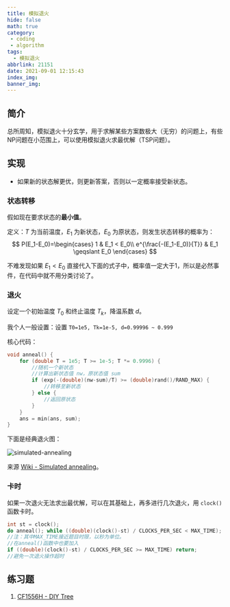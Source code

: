```yaml
---
title: 模拟退火
hide: false
math: true
category:
 - coding
 - algorithm
tags:
  - 模拟退火
abbrlink: 21151
date: 2021-09-01 12:15:43
index_img:
banner_img:
---
```


## 简介

总所周知，模拟退火十分玄学，用于求解某些方案数极大（无穷）的问题上，有些NP问题在小范围上，可以使用模拟退火求最优解（TSP问题）。

## 实现

- 如果新的状态解更优，则更新答案，否则以一定概率接受新状态。

### 状态转移

假如现在要求状态的**最小值**。

定义：$T$ 为当前温度，$E_1$ 为新状态，$E_0$ 为原状态，则发生状态转移的概率为：
$$
P(E_1-E_0)=\begin{cases}
1 & E_1 < E_0\\
e^{\frac{-(E_1-E_0)}{T}} & E_1 \geqslant E_0
\end{cases}
$$

不难发现如果 $E_1 < E_0$ 直接代入下面的式子中，概率值一定大于1，所以是必然事件，在代码中就不用分类讨论了。

### 退火

设定一个初始温度 $T_0$ 和终止温度 $T_k$，降温系数 $d$。

我个人一般设置：设置 `T0=1e5, Tk=1e-5, d=0.99996 ~ 0.999`

核心代码：

```c++
void anneal() {
	for (double T = 1e5; T >= 1e-5; T *= 0.9996) {
		//随机一个新状态
		//计算出新状态值 nw，原状态值 sum
		if (exp(-(double)(nw-sum)/T) >= (double)rand()/RAND_MAX) {
			//转移至新状态
		} else {
			//返回原状态
		}
	}
	ans = min(ans, sum);
}
```

下面是经典退火图：

![simulated-annealing](https://oi-wiki.org/misc/images/simulated-annealing.gif)

来源 [Wiki - Simulated annealing](https://en.wikipedia.org/wiki/Simulated_annealing)。

### 卡时

如果一次退火无法求出最优解，可以在其基础上，再多进行几次退火，用 `clock()` 函数卡时。

```c++
int st = clock();
do anneal(); while ((double)(clock()-st) / CLOCKS_PER_SEC < MAX_TIME);
//注：其中MAX_TIME接近题目时限，以秒为单位。
//在anneal()函数中也要加入
if ((double)(clock()-st) / CLOCKS_PER_SEC >= MAX_TIME) return;
//避免一次退火操作超时
```

## 练习题

1. [CF1556H - DIY Tree](/posts/23754/#h-diy-tree)
